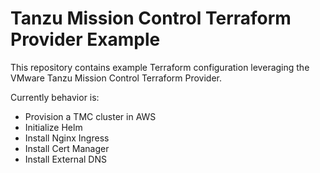 # Tanzu Mission Control Terraform Provider Example 

This repository contains example Terraform configuration leveraging the VMware Tanzu Mission Control Terraform Provider.

Currently behavior is:
- Provision a TMC cluster in AWS
- Initialize Helm
- Install Nginx Ingress
- Install Cert Manager
- Install External DNS